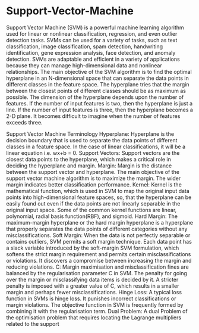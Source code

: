 # Support-Vector-Machine
Support Vector Machine (SVM) is a powerful machine learning algorithm used for linear or nonlinear classification, regression, and even outlier detection tasks. SVMs can be used for a variety of tasks, such as text classification, image classification, spam detection, handwriting identification, gene expression analysis, face detection, and anomaly detection. SVMs are adaptable and efficient in a variety of applications because they can manage high-dimensional data and nonlinear relationships.
The main objective of the SVM algorithm is to find the optimal hyperplane in an N-dimensional space that can separate the data points in different classes in the feature space. The hyperplane tries that the margin between the closest points of different classes should be as maximum as possible. The dimension of the hyperplane depends upon the number of features. If the number of input features is two, then the hyperplane is just a line. If the number of input features is three, then the hyperplane becomes a 2-D plane. It becomes difficult to imagine when the number of features exceeds three. 

Support Vector Machine Terminology
Hyperplane: Hyperplane is the decision boundary that is used to separate the data points of different classes in a feature space. In the case of linear classifications, it will be a linear equation i.e. wx+b = 0.
Support Vectors: Support vectors are the closest data points to the hyperplane, which makes a critical role in deciding the hyperplane and margin. 
Margin: Margin is the distance between the support vector and hyperplane. The main objective of the support vector machine algorithm is to maximize the margin.  The wider margin indicates better classification performance.
Kernel: Kernel is the mathematical function, which is used in SVM to map the original input data points into high-dimensional feature spaces, so, that the hyperplane can be easily found out even if the data points are not linearly separable in the original input space. Some of the common kernel functions are linear, polynomial, radial basis function(RBF), and sigmoid.
Hard Margin: The maximum-margin hyperplane or the hard margin hyperplane is a hyperplane that properly separates the data points of different categories without any misclassifications.
Soft Margin: When the data is not perfectly separable or contains outliers, SVM permits a soft margin technique. Each data point has a slack variable introduced by the soft-margin SVM formulation, which softens the strict margin requirement and permits certain misclassifications or violations. It discovers a compromise between increasing the margin and reducing violations.
C: Margin maximisation and misclassification fines are balanced by the regularisation parameter C in SVM. The penalty for going over the margin or misclassifying data items is decided by it. A stricter penalty is imposed with a greater value of C, which results in a smaller margin and perhaps fewer misclassifications.
Hinge Loss: A typical loss function in SVMs is hinge loss. It punishes incorrect classifications or margin violations. The objective function in SVM is frequently formed by combining it with the regularisation term.
Dual Problem: A dual Problem of the optimisation problem that requires locating the Lagrange multipliers related to the support
